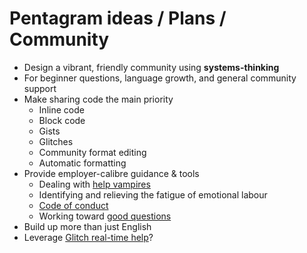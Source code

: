 # Pentagram ideas / Plans / Community

- Design a vibrant, friendly community using **systems-thinking**
- For beginner questions, language growth, and general community support
- Make sharing code the main priority
  - Inline code
  - Block code
  - Gists
  - Glitches
  - Community format editing
  - Automatic formatting
- Provide employer-calibre guidance & tools
  - Dealing with [help vampires](https://meta.stackexchange.com/questions/19665/the-help-vampire-problem)
  - Identifying and relieving the fatigue of emotional labour
  - [Code of conduct](https://www.contributor-covenant.org/)
  - Working toward [good questions](http://www.catb.org/esr/faqs/smart-questions.html)
- Build up more than just English
- Leverage [Glitch real-time help](https://medium.com/glitch/just-raise-your-hand-how-glitch-helps-aa6564cb1685)?
